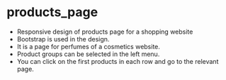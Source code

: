 # products_page
* Responsive design of products page for a shopping website
* Bootstrap is used in the design.
* It is a page for perfumes of a cosmetics website.
* Product groups can be selected in the left menu.
* You can click on the first products in each row and go to the relevant page.

